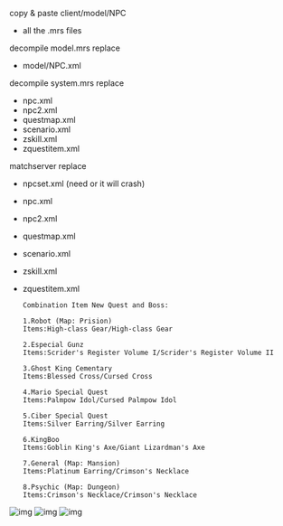 copy & paste client/model/NPC <br>
 - all the .mrs files
 
 decompile model.mrs replace <br> 
- model/NPC.xml
 
 decompile system.mrs replace<br>
- npc.xml
- npc2.xml
- questmap.xml
- scenario.xml
- zskill.xml
- zquestitem.xml

matchserver replace <br>
- npcset.xml (need or it will crash)
- npc.xml
- npc2.xml
- questmap.xml
- scenario.xml
- zskill.xml
- zquestitem.xml

      Combination Item New Quest and Boss:

      1.Robot (Map: Prision)
      Items:High-class Gear/High-class Gear

      2.Especial Gunz
      Items:Scrider's Register Volume I/Scrider's Register Volume II

      3.Ghost King Cementary
      Items:Blessed Cross/Cursed Cross

      4.Mario Special Quest
      Items:Palmpow Idol/Cursed Palmpow Idol

      5.Ciber Special Quest
      Items:Silver Earring/Silver Earring

      6.KingBoo
      Items:Goblin King's Axe/Giant Lizardman's Axe

      7.General (Map: Mansion)
      Items:Platinum Earring/Crimson's Necklace

      8.Psychic (Map: Dungeon)
      Items:Crimson's Necklace/Crimson's Necklace
      

![img](https://i.imgur.com/RPOkSzp_d.webp?maxwidth=760&fidelity=grand)
![img](https://i.imgur.com/P95G8Yh_d.webp?maxwidth=760&fidelity=grand)
![img](https://i.imgur.com/YfJDVyZ_d.webp?maxwidth=760&fidelity=grand)
